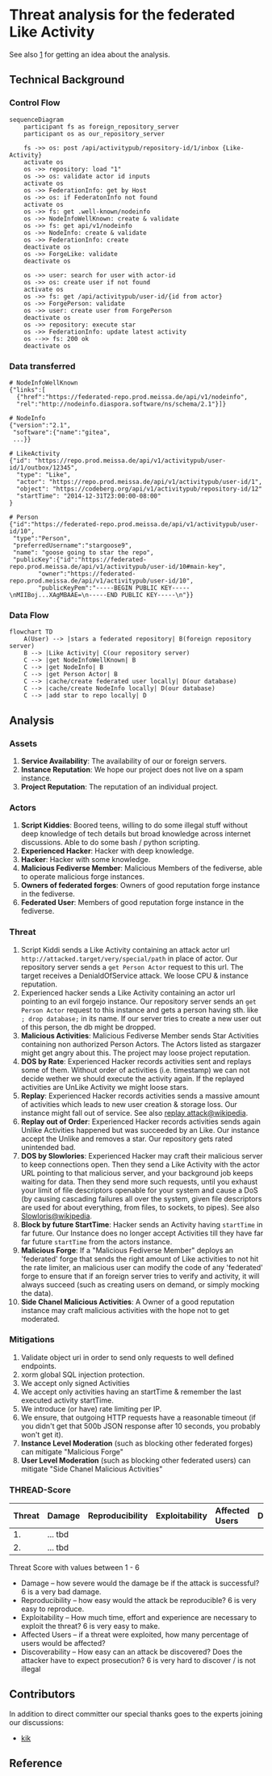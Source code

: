 # Threat analysis for the federated Like Activity

See also [1] for getting an idea about the analysis.

## Technical Background
### Control Flow

```mermaid
sequenceDiagram
    participant fs as foreign_repository_server
    participant os as our_repository_server

    fs ->> os: post /api/activitypub/repository-id/1/inbox {Like-Activity}
    activate os
    os ->> repository: load "1"
    os ->> os: validate actor id inputs
    activate os
    os ->> FederationInfo: get by Host
    os ->> os: if FederatonInfo not found
    activate os
    os ->> fs: get .well-known/nodeinfo
    os ->> NodeInfoWellKnown: create & validate
    os ->> fs: get api/v1/nodeinfo
    os ->> NodeInfo: create & validate
    os ->> FederationInfo: create
    deactivate os
    os ->> ForgeLike: validate
    deactivate os
    
    os ->> user: search for user with actor-id
    os ->> os: create user if not found
    activate os
    os ->> fs: get /api/activitypub/user-id/{id from actor}
    os ->> ForgePerson: validate
    os ->> user: create user from ForgePerson
    deactivate os
    os ->> repository: execute star
    os ->> FederationInfo: update latest activity
    os -->> fs: 200 ok
    deactivate os
```

### Data transferred

```
# NodeInfoWellKnown
{"links":[
  {"href":"https://federated-repo.prod.meissa.de/api/v1/nodeinfo",
  "rel":"http://nodeinfo.diaspora.software/ns/schema/2.1"}]}

# NodeInfo
{"version":"2.1",
 "software":{"name":"gitea",
 ...}}

# LikeActivity
{"id": "https://repo.prod.meissa.de/api/v1/activitypub/user-id/1/outbox/12345",
  "type": "Like",
  "actor": "https://repo.prod.meissa.de/api/v1/activitypub/user-id/1",
  "object": "https://codeberg.org/api/v1/activitypub/repository-id/12"
  "startTime": "2014-12-31T23:00:00-08:00"
}

# Person
{"id":"https://federated-repo.prod.meissa.de/api/v1/activitypub/user-id/10",
 "type":"Person",
 "preferredUsername":"stargoose9",
 "name": "goose going to star the repo",
 "publicKey":{"id":"https://federated-repo.prod.meissa.de/api/v1/activitypub/user-id/10#main-key",
		"owner":"https://federated-repo.prod.meissa.de/api/v1/activitypub/user-id/10",
		"publicKeyPem":"-----BEGIN PUBLIC KEY-----\nMIIBoj...XAgMBAAE=\n-----END PUBLIC KEY-----\n"}}
```

### Data Flow

```mermaid
flowchart TD
    A(User) --> |stars a federated repository| B(foreign repository server)
    B --> |Like Activity| C(our repository server)
    C --> |get NodeInfoWellKnown| B
    C --> |get NodeInfo| B
    C --> |get Person Actor| B
    C --> |cache/create federated user locally| D(our database)
    C --> |cache/create NodeInfo locally| D(our database)
    C --> |add star to repo locally| D    
```

## Analysis
### Assets

1. **Service Availability**: The availability of our or foreign servers.
2. **Instance Reputation**: We hope our project does not live on a spam instance.
3. **Project Reputation**: The reputation of an individual project.

### Actors

1. **Script Kiddies**: Boored teens, willing to do some illegal stuff without deep knowledge of tech details but broad knowledge across internet discussions. Able to do some bash / python scripting.
2. **Experienced Hacker**: Hacker with deep knowledge.
3. **Hacker**: Hacker with some knowledge.
4. **Malicious Fediverse Member**: Malicious Members of the fediverse, able to operate malicious forge instances.
5. **Owners of federated forges**: Owners of good reputation forge instance in the fediverse.
6. **Federated User**: Members of good reputation forge instance in the fediverse.

### Threat

1. Script Kiddi sends a Like Activity containing an attack actor url `http://attacked.target/very/special/path` in place of actor. Our repository server sends a `get Person Actor` request to this url. The target receives a DenialdOfService attack. We loose CPU & instance reputation.
2. Experienced hacker sends a Like Activity containing an actor url pointing to an evil forgejo instance. Our repository server sends an `get Person Actor` request to this instance and gets a person having sth. like  `; drop database;` in its name. If our server tries to create a new user out of this person, the db might be dropped.
3. **Malicious Activities**: Malicious Fediverse Member sends Star Activities containing non authorized Person Actors. The Actors listed as stargazer might get angry about this. The project may loose project reputation.
4. **DOS by Rate**: Experienced Hacker records activities sent and replays some of them. Without order of activities (i.e. timestamp) we can not decide wether we should execute the activity again. If the replayed activities are UnLike Activity we might loose stars.
5. **Replay**: Experienced Hacker records activities sends a massive amount of activities which leads to new user creation & storage loss. Our instance might fall out of service. See also [replay attack@wikipedia][3].
6. **Replay out of Order**: Experienced Hacker records activities sends again Unlike Activities happened but was succeeded by an Like. Our instance accept the Unlike and removes a star. Our repository gets rated unintended bad.
7. **DOS by Slowlories**: Experienced Hacker may craft their malicious server to keep connections open. Then they send a Like Activity with the actor URL pointing to that malicious server, and your background job keeps waiting for data. Then they send more such requests, until you exhaust your limit of file descriptors openable for your system and cause a DoS (by causing cascading failures all over the system, given file descriptors are used for about everything, from files, to sockets, to pipes). See also [Slowloris@wikipedia][2].
8. **Block by future StartTime**: Hacker sends an Activity having `startTime` in far future. Our Instance does no longer accept Activities till they have far far future `startTime` from the actors instance.
9. **Malicious Forge**: If a "Malicious Fediverse Member" deploys an 'federated' forge that sends the right amount of Like activities to not hit the rate limiter, an malicious user can modify the code of any 'federated' forge to ensure that if an foreign server tries to verify and activity, it will always succeed (such as  creating users on demand, or simply mocking the data).
10. **Side Chanel Malicious Activities**: A Owner of a good reputation instance may craft malicious activities with the hope not to get moderated.

### Mitigations

1. Validate object uri in order to send only requests to well defined endpoints.
2. xorm global SQL injection protection.
3. We accept only signed Activities
4. We accept only activities having an startTime & remember the last executed activity startTime.
5. We introduce (or have) rate limiting per IP.
6. We ensure, that outgoing HTTP requests have a reasonable timeout (if you didn't get that 500b JSON response after 10 seconds, you probably won't get it).
7. **Instance Level Moderation** (such as blocking other federated forges) can mitigate "Malicious Forge"
8. **User Level Moderation** (such as blocking other federated users) can mitigate "Side Chanel Malicious Activities"

### THREAD-Score

| Threat | Damage  | Reproducibility | Exploitability | Affected Users | Discoverability | Mitigations |
| :----- | :------ | :-------------- | :------------- | :------------- | :-------------- | :---------- |
| 1.     | ... tbd |                 |                |                |                 |             |
| 2.     | ... tbd |                 |                |                |                 |             |

Threat Score with values between 1 - 6

* Damage – how severe would the damage be if the attack is successful? 6 is a very bad damage.
* Reproducibility – how easy would the attack be reproducible? 6 is very easy to reproduce.
* Exploitability – How much time, effort and experience are necessary to exploit the threat? 6 is very easy to make.
* Affected Users – if a threat were exploited, how many percentage of users would be affected?
* Discoverability – How easy can an attack be discovered? Does the attacker have to expect prosecution? 6 is very hard to discover / is not illegal

## Contributors

In addition to direct committer our special thanks goes to the experts joining our discussions:

* [kik](https://codeberg.org/oelmekki)

## Reference

[1]: https://geballte-sicherheit.de/threat-modelling-bedrohungsanalyse-7-teil-einstufung-von-bedrohungen-ranking-of-threats/
[2]: https://en.wikipedia.org/wiki/Slowloris_(computer_security)
[3]: https://en.wikipedia.org/wiki/Replay_attack